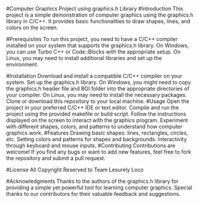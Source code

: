#Computer Graphics Project using graphics.h Library
#Introduction
This project is a simple demonstration of computer graphics using the graphics.h library in C/C++. It provides basic functionalities to draw shapes, lines, and colors on the screen.

#Prerequisites
To run this project, you need to have a C/C++ compiler installed on your system that supports the graphics.h library. On Windows, you can use Turbo C++ or Code::Blocks with the appropriate setup. On Linux, you may need to install additional libraries and set up the environment.

#Installation
Download and install a compatible C/C++ compiler on your system.
Set up the graphics.h library. On Windows, you might need to copy the graphics.h header file and BGI folder into the appropriate directories of your compiler. On Linux, you may need to install the necessary packages.
Clone or download this repository to your local machine.
#Usage
Open the project in your preferred C/C++ IDE or text editor.
Compile and run the project using the provided makefile or build script.
Follow the instructions displayed on the screen to interact with the graphics program.
Experiment with different shapes, colors, and patterns to understand how computer graphics work.
#Features
Drawing basic shapes: lines, rectangles, circles, etc.
Setting colors and patterns for shapes and backgrounds.
Interactivity through keyboard and mouse inputs.
#Contributing
Contributions are welcome! If you find any bugs or want to add new features, feel free to fork the repository and submit a pull request.

#License
All Copyright Reserved to Team Lesurely Loco

#Acknowledgments
Thanks to the authors of the graphics.h library for providing a simple yet powerful tool for learning computer graphics.
Special thanks to our contributors for their valuable feedback and suggestions.
